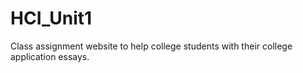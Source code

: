# HCI_Unit1
Class assignment website to help college students with their college application essays.
